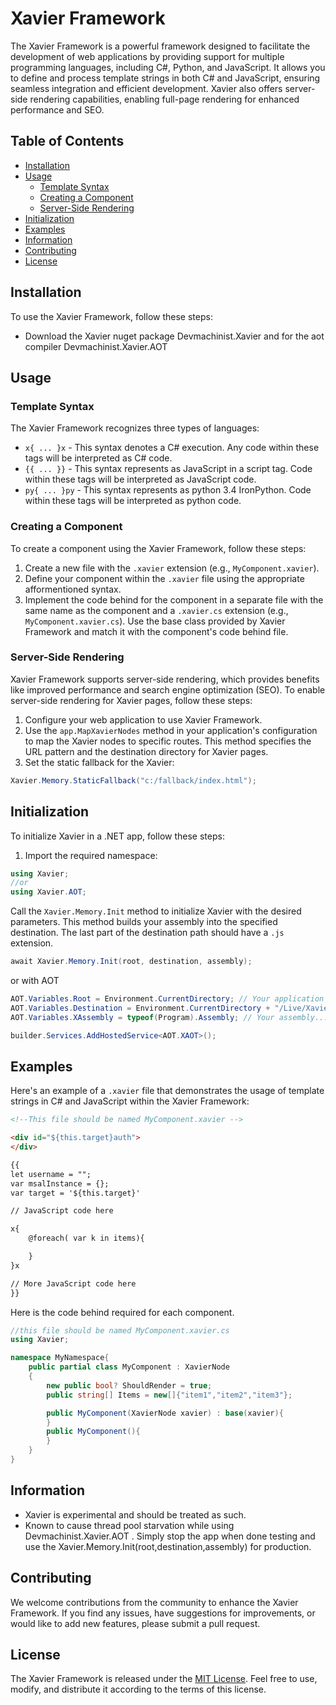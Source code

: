 # Xavier Framework

The Xavier Framework is a powerful framework designed to facilitate the development of web applications by providing support for multiple programming languages, including C#, Python, and JavaScript. It allows you to define and process template strings in both C# and JavaScript, ensuring seamless integration and efficient development. Xavier also offers server-side rendering capabilities, enabling full-page rendering for enhanced performance and SEO.

## Table of Contents

- [Installation](#installation)
- [Usage](#usage)
  - [Template Syntax](#template-syntax)
  - [Creating a Component](#creating-a-component)
  - [Server-Side Rendering](#server-side-rendering)
- [Initialization](#initialization)
- [Examples](#examples)
- [Information](#information)
- [Contributing](#contributing)
- [License](#license)

## Installation

To use the Xavier Framework, follow these steps:

- Download the Xavier nuget package Devmachinist.Xavier and for the aot compiler Devmachinist.Xavier.AOT

## Usage

### Template Syntax

The Xavier Framework recognizes three types of languages:

- `x{ ... }x` - This syntax denotes a C# execution. Any code within these tags will be interpreted as C# code.
- `{{ ... }}` - This syntax represents as JavaScript in a script tag. Code within these tags will be interpreted as JavaScript code.
- `py{ ... }py` - This syntax represents as python 3.4 IronPython. Code within these tags will be interpreted as python code.

### Creating a Component

To create a component using the Xavier Framework, follow these steps:

1. Create a new file with the `.xavier` extension (e.g., `MyComponent.xavier`).
2. Define your component within the `.xavier` file using the appropriate afformentioned syntax.
3. Implement the code behind for the component in a separate file with the same name as the component and a `.xavier.cs` extension (e.g., `MyComponent.xavier.cs`). Use the base class provided by Xavier Framework and match it with the component's code behind file.

### Server-Side Rendering

Xavier Framework supports server-side rendering, which provides benefits like improved performance and search engine optimization (SEO). To enable server-side rendering for Xavier pages, follow these steps:

1. Configure your web application to use Xavier Framework.
2. Use the `app.MapXavierNodes` method in your application's configuration to map the Xavier nodes to specific routes. This method specifies the URL pattern and the destination directory for Xavier pages.
3. Set the static fallback for the Xavier:

```csharp
Xavier.Memory.StaticFallback("c:/fallback/index.html");
```

## Initialization

To initialize Xavier in a .NET app, follow these steps:

1. Import the required namespace:

```csharp
using Xavier;
//or
using Xavier.AOT;
```

 Call the `Xavier.Memory.Init` method to initialize Xavier with the desired parameters. This method builds your assembly into the specified destination. The last part of the destination path should have a `.js` extension.

```csharp
await Xavier.Memory.Init(root, destination, assembly);
```

or with AOT

```csharp
AOT.Variables.Root = Environment.CurrentDirectory; // Your application root
AOT.Variables.Destination = Environment.CurrentDirectory + "/Live/Xavier"; // Adds the .js extension
AOT.Variables.XAssembly = typeof(Program).Assembly; // Your assembly... This assumes you have a Program class.

builder.Services.AddHostedService<AOT.XAOT>();
```

## Examples

Here's an example of a `.xavier` file that demonstrates the usage of template strings in C# and JavaScript within the Xavier Framework:

```html
<!--This file should be named MyComponent.xavier -->

<div id="${this.target}auth">
</div>

{{
let username = "";
var msalInstance = {};
var target = '${this.target}'

// JavaScript code here

x{ 
    @foreach( var k in items){

    }
}x

// More JavaScript code here
}}
```

Here is the code behind required for each component.

```csharp
//this file should be named MyComponent.xavier.cs
using Xavier;

namespace MyNamespace{
    public partial class MyComponent : XavierNode
    {
        new public bool? ShouldRender = true;
        public string[] Items = new[]{"item1","item2","item3"};

        public MyComponent(XavierNode xavier) : base(xavier){
        }
        public MyComponent(){
        }
    }
}
```

## Information

- Xavier is experimental and should be treated as such.
- Known to cause thread pool starvation while using Devmachinist.Xavier.AOT . Simply stop the app when done testing and use the Xavier.Memory.Init(root,destination,assembly) for production.

## Contributing

We welcome contributions from the community to enhance the Xavier Framework. If you find any issues, have suggestions for improvements, or would like to add new features, please submit a pull request.

## License

The Xavier Framework is released under the [MIT License](https://opensource.org/licenses/MIT). Feel free to use, modify, and distribute it according to the terms of this license.
